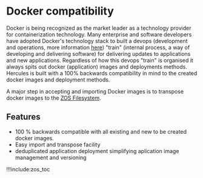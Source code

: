 # Docker compatibility


Docker is being recognized as the market leader as a technology provider for containerization technology.  Many enterprise and software developers have adopted Docker's technology stack to built a devops (development and operations, more information [here](https://en.wikipedia.org/wiki/DevOps)) "train" (internal process, a way of developing and delivering software) for delivering updates to applications and new applications.  Regardless of how this devops "train" is organised it always spits out docker (application) images and deployments methods. Hercules is built with a 100% backwards compatibility in mind to the created docker images and deployment methods.  

A major step in accepting and importing Docker images is to transpose docker images to the [ZOS Filesystem](zos_fs).  

## Features

- 100 % backwards compatible with all existing and new to be created docker images.
- Easy import and transpose facility
- deduplicated application deployment simplifying aplication image management and versioning

!!!include:zos_toc